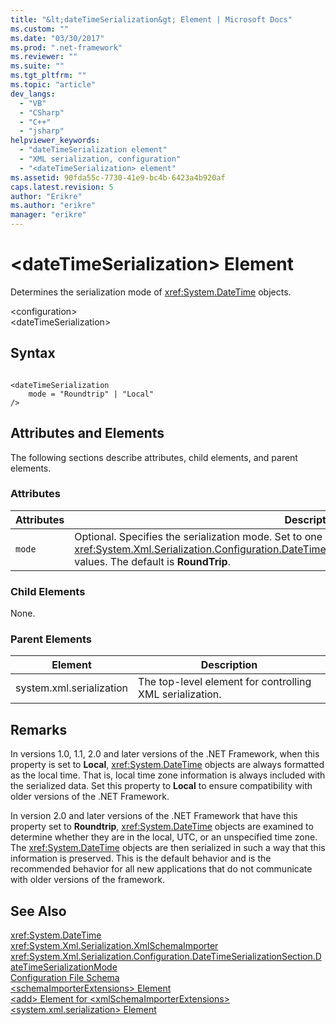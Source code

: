 ```yaml
---
title: "&lt;dateTimeSerialization&gt; Element | Microsoft Docs"
ms.custom: ""
ms.date: "03/30/2017"
ms.prod: ".net-framework"
ms.reviewer: ""
ms.suite: ""
ms.tgt_pltfrm: ""
ms.topic: "article"
dev_langs: 
  - "VB"
  - "CSharp"
  - "C++"
  - "jsharp"
helpviewer_keywords: 
  - "dateTimeSerialization element"
  - "XML serialization, configuration"
  - "<dateTimeSerialization> element"
ms.assetid: 90fda55c-7730-41e9-bc4b-6423a4b920af
caps.latest.revision: 5
author: "Erikre"
ms.author: "erikre"
manager: "erikre"
---
```

# &lt;dateTimeSerialization&gt; Element
Determines the serialization mode of <xref:System.DateTime> objects.  
  
 \<configuration>  
\<dateTimeSerialization>  
  
## Syntax  
  
```  
  
<dateTimeSerialization  
    mode = "Roundtrip" | "Local"  
/>  
```  
  
## Attributes and Elements  
 The following sections describe attributes, child elements, and parent elements.  
  
### Attributes  
  
|Attributes|Description|  
|----------------|-----------------|  
|`mode`|Optional. Specifies the serialization mode. Set to one of the <xref:System.Xml.Serialization.Configuration.DateTimeSerializationSection.DateTimeSerializationMode> values. The default is **RoundTrip**.|  
  
### Child Elements  
 None.  
  
### Parent Elements  
  
|Element|Description|  
|-------------|-----------------|  
|system.xml.serialization|The top-level element for controlling XML serialization.|  
  
## Remarks  
 In versions 1.0, 1.1, 2.0 and later versions of the .NET Framework, when this property is set to **Local**, <xref:System.DateTime> objects are always formatted as the local time. That is, local time zone information is always included with the serialized data. Set this property to **Local** to ensure compatibility with older versions of the .NET Framework.  
  
 In version 2.0 and later versions of the .NET Framework that have this property set to **Roundtrip**, <xref:System.DateTime> objects are examined to determine whether they are in the local, UTC, or an unspecified time zone. The <xref:System.DateTime> objects are then serialized in such a way that this information is preserved. This is the default behavior and is the recommended behavior for all new applications that do not communicate with older versions of the framework.  
  
## See Also  
 <xref:System.DateTime>   
 <xref:System.Xml.Serialization.XmlSchemaImporter>   
 <xref:System.Xml.Serialization.Configuration.DateTimeSerializationSection.DateTimeSerializationMode>   
 [Configuration File Schema](../../../docs/framework/configure-apps/file-schema/index.md)   
 [\<schemaImporterExtensions> Element](../../../docs/framework/serialization/schemaimporterextensions-element.md)   
 [\<add> Element for \<xmlSchemaImporterExtensions>](../../../docs/framework/serialization/add-element-for-xmlschemaimporterextensions.md)   
 [\<system.xml.serialization> Element](../../../docs/framework/serialization/system-xml-serialization-element.md)